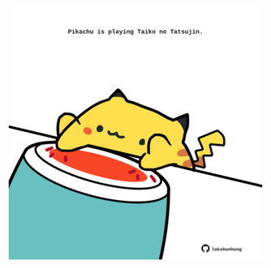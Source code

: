 <!-- built at 14/10/2023, 04:00:53 UTC -->
<p align="center">
  <img width="500" height="500" src="./ReadmeImage.svg">
</p>
